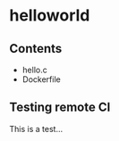 helloworld
==========

Contents
--------

* hello.c
* Dockerfile

Testing remote CI
-----------------

This is a test...

